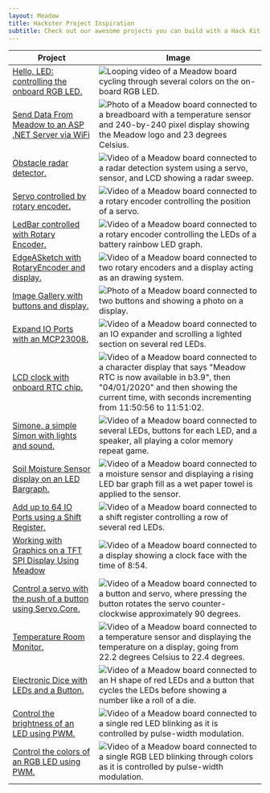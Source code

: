 ```yaml
---
layout: Meadow
title: Hackster Project Inspiration
subtitle: Check out our awesome projects you can build with a Hack Kit Pro
---
```



| Project       | Image |
|---------------|-------|
| [Hello, LED: controlling the onboard RGB LED.](https://www.hackster.io/wilderness-labs/getting-started-w-meadow-by-controlling-the-onboard-rgb-led-ea6bc0) | ![Looping video of a Meadow board cycling through several colors on the on-board RGB LED.](Gifs/Blinky.gif) |
| [Send Data From Meadow to an ASP .NET Server via WiFi](https://www.hackster.io/wilderness-labs/send-data-from-meadow-to-an-asp-net-server-via-wifi-60919d) | ![Photo of a Meadow board connected to a breadboard with a temperature sensor and 240-by-240 pixel display showing the Meadow logo and 23 degrees Celsius.](Gifs/Clima.jpg) |
| [Obstacle radar detector.](https://www.hackster.io/wilderness-labs/build-an-obstacle-radar-with-meadow-d9bf2e) | ![Video of a Meadow board connected to a radar detection system using a servo, sensor, and LCD showing a radar sweep.](Gifs/ObstacleRadar.gif) |
| [Servo controlled by rotary encoder.](https://www.hackster.io/wilderness-labs/control-a-servo-with-a-rotary-encoder-using-meadow-47c003) | ![Video of a Meadow board connected to a rotary encoder controlling the position of a servo.](Gifs/RotaryServo.gif) |
| [LedBar controlled with Rotary Encoder.](https://www.hackster.io/wilderness-labs/control-a-ledbar-using-a-rotary-encoder-with-meadow-30efeb) | ![Video of a Meadow board connected to a rotary encoder controlling the LEDs of a battery rainbow LED graph.](Gifs/RotaryLedBar.gif) |
| [EdgeASketch with RotaryEncoder and display.](https://www.hackster.io/wilderness-labs/make-an-edgeasketch-with-meadow-6955c3) | ![Video of a Meadow board connected to two rotary encoders and a display acting as an drawing system.](Gifs/EdgeASketch.gif) |
| [Image Gallery with buttons and display.](https://www.hackster.io/wilderness-labs/make-an-image-gallery-with-an-st7789-display-and-meadow-a80f5c) | ![Photo of a Meadow board connected to two buttons and showing a photo on a display.](Gifs/GalleryViewer.jpg) |
| [Expand IO Ports with an MCP23008.](https://www.hackster.io/wilderness-labs/expanding-io-ports-on-meadow-with-an-mcp23008-23a512) | ![Video of a Meadow board connected to an IO expander and scrolling a lighted section on several red LEDs.](Gifs/McpLeds.gif) |
| [LCD clock with onboard RTC chip.](https://www.hackster.io/wilderness-labs/build-a-clock-with-meadow-s-onboard-real-time-clock-chip-2b1f85) | ![Video of a Meadow board connected to a character display that says "Meadow RTC is now available in b3.9", then "04/01/2020" and then showing the current time, with seconds incrementing from 11:50:56 to 11:51:02.](Gifs/Clock.gif) |
| [Simone, a simple Simon with lights and sound.](https://www.hackster.io/wilderness-labs/build-your-own-simon-game-with-meadow-3701d5) | ![Video of a Meadow board connected to several LEDs, buttons for each LED, and a speaker, all playing a color memory repeat game.](Gifs/Simon.gif) |
| [Soil Moisture Sensor display on an LED Bargraph.](https://www.hackster.io/wilderness-labs/soil-moisture-sensor-and-led-bar-graph-using-meadow-88c2c3) | ![Video of a Meadow board connected to a moisture sensor and displaying a rising LED bar graph fill as a wet paper towel is applied to the sensor.](Gifs/MoistureMeter.gif) |
| [Add up to 64 IO Ports using a Shift Register.](https://www.hackster.io/wilderness-labs/expanding-io-ports-of-a-meadow-with-a-74hc595-dde681) | ![Video of a Meadow board connected to a shift register controlling a row of several red LEDs.](Gifs/Shift_Register.gif) |
| [Working with Graphics on a TFT SPI Display Using Meadow](https://www.hackster.io/wilderness-labs/working-with-graphics-on-a-tft-spi-display-using-meadow-e2295a) | ![Video of a Meadow board connected to a display showing a clock face with the time of 8:54.](Gifs/GraphicsLibrary.gif) |
| [Control a servo with the push of a button using Servo.Core.](https://www.hackster.io/wilderness-labs/control-a-servo-with-a-push-button-using-meadow-c6c996) | ![Video of a Meadow board connected to a button and servo, where pressing the button rotates the servo counter-clockwise approximately 90 degrees.](Gifs/ServoButton.gif) |
| [Temperature Room Monitor.](https://www.hackster.io/wilderness-labs/build-your-own-temperature-monitor-with-meadow-edc696) | ![Video of a Meadow board connected to a temperature sensor and displaying the temperature on a display, going from 22.2 degrees Celsius to 22.4 degrees.](Gifs/TemperatureMonitor.gif) |
| [Electronic Dice with LEDs and a Button.](https://www.hackster.io/wilderness-labs/roll-an-led-dice-with-a-push-button-using-meadow-3beb46) | ![Video of a Meadow board connected to an H shape of red LEDs and a button that cycles the LEDs before showing a number like a roll of a die.](Gifs/Dice.gif) |
| [Control the brightness of an LED using PWM.](https://www.hackster.io/wilderness-labs/control-an-led-w-digital-output-or-pwm-ports-using-meadow-11005a) | ![Video of a Meadow board connected to a single red LED blinking as it is controlled by pulse-width modulation.](Gifs/PWM_LED.gif) |
| [Control the colors of an RGB LED using PWM.](https://www.hackster.io/wilderness-labs/control-an-rgb-led-w-digital-output-or-pwm-ports-in-meadow-7fd611) | ![Video of a Meadow board connected to a single RGB LED blinking through colors as it is controlled by pulse-width modulation.](Gifs/RGB_PWM_LED.gif) |